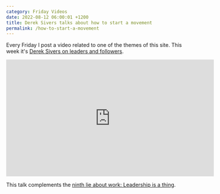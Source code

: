 ```yaml
---
category: Friday Videos
date: 2022-08-12 06:00:01 +1200
title: Derek Sivers talks about how to start a movement
permalink: /how-to-start-a-movement
---
```

Every Friday I post a video related to one of the themes of this site. This week it's [Derek Sivers on leaders and followers](https://www.youtube.com/watch?v=V74AxCqOTvg).

<iframe width="560" height="315" src="https://www.youtube-nocookie.com/embed/V74AxCqOTvg" title="YouTube video player" frameborder="0" allow="accelerometer; autoplay; clipboard-write; encrypted-media; gyroscope; picture-in-picture" allowfullscreen></iframe>

This talk complements the [ninth lie about work: Leadership is a thing](https://bookshop.org/a/14808/9781633696303).